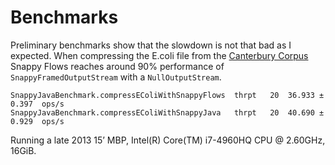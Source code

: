 # Benchmarks

Preliminary benchmarks show that the slowdown is not that bad as I expected. When compressing
the E.coli file from the [Canterbury Corpus][canterbury-corpus] Snappy Flows reaches around 90%
performance of `SnappyFramedOutputStream` with a `NullOutputStream`.

```
SnappyJavaBenchmark.compressEColiWithSnappyFlows  thrpt   20  36.933 ± 0.397  ops/s
SnappyJavaBenchmark.compressEColiWithSnappyJava   thrpt   20  40.690 ± 0.929  ops/s
```

Running a late 2013 15’ MBP, Intel(R) Core(TM) i7-4960HQ CPU @ 2.60GHz, 16GiB.

[canterbury-corpus]: http://corpus.canterbury.ac.nz
